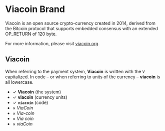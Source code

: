 # Viacoin Brand
Viacoin is an open source crypto-currency created in 2014, derived from the Bitcoin protocol that supports embedded consensus with an extended OP_RETURN of 120 byte.

For more information, please visit [viacoin.org](https://viacoin.org/).

## Viacoin

When referring to the payment system, **Viacoin** is written with the `V` capitalized. In code – or when referring to units of the currency – **viacoin** is all lowercase.

- ✓ **Viacoin** (the system)
- ✓ **viacoin** (currency units)
- ✓ **`viacoin`** (code)
- × *ViaCoin*
- × *Via-coin*
- × *Via coin*
- × *viaCoin*
